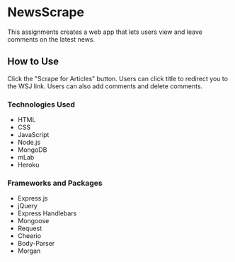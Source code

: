 # NewsScrape
This assignments creates a web app that lets users view and leave comments on the latest news.

## How to Use
Click the "Scrape for Articles"  button. Users can click title to redirect you to the WSJ link.  Users can also add comments and delete comments.  

### Technologies Used
- HTML
- CSS
- JavaScript
- Node.js
- MongoDB
- mLab
- Heroku

### Frameworks and Packages 
- Express.js
- jQuery
- Express Handlebars
- Mongoose
- Request
- Cheerio
- Body-Parser
- Morgan
